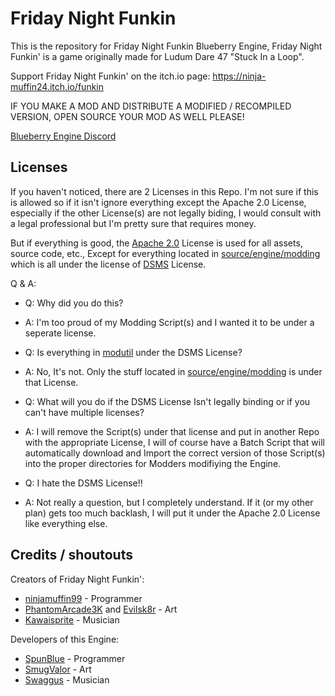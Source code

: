 # Friday Night Funkin

This is the repository for Friday Night Funkin Blueberry Engine, Friday Night Funkin' is a game originally made for Ludum Dare 47 "Stuck In a Loop".

Support Friday Night Funkin' on the itch.io page: https://ninja-muffin24.itch.io/funkin

IF YOU MAKE A MOD AND DISTRIBUTE A MODIFIED / RECOMPILED VERSION, OPEN SOURCE YOUR MOD AS WELL PLEASE!

[Blueberry Engine Discord](https://discord.gg/ct6VQqE6Mu)

## Licenses
If you haven't noticed, there are 2 Licenses in this Repo. I'm not sure if this is allowed so if it isn't ignore everything except the Apache 2.0 License, especially if the other License(s) are not legally biding, I would consult with a legal professional but I'm pretty sure that requires money.

But if everything is good, the [Apache 2.0](https://github.com/SpunBlue/FNF-Blueberry-Engine/blob/main/LICENSE) License is used for all assets, source code, etc., Except for everything located in [source/engine/modding](https://github.com/SpunBlue/FNF-Blueberry-Engine/blob/main/source/engine/modding) which is all under the license of [DSMS](https://github.com/SpunBlue/FNF-Blueberry-Engine/blob/main/source/engine/modding/LICENSE) License.

Q & A:

- Q: Why did you do this?
- A: I'm too proud of my Modding Script(s) and I wanted it to be under a seperate license.

- Q: Is everything in [modutil](https://github.com/SpunBlue/FNF-Blueberry-Engine/tree/main/source/engine/modutil) under the DSMS License?
- A: No, It's not. Only the stuff located in [source/engine/modding](https://github.com/SpunBlue/FNF-Blueberry-Engine/blob/main/source/engine/modding) is under that License.

- Q: What will you do if the DSMS License Isn't legally binding or if you can't have multiple licenses?
- A: I will remove the Script(s) under that license and put in another Repo with the appropriate License, I will of course have a Batch Script that will automatically download and Import the correct version of those Script(s) into the proper directories for Modders modifiying the Engine.

- Q: I hate the DSMS License!!
- A: Not really a question, but I completely understand. If it (or my other plan) gets too much backlash, I will put it under the Apache 2.0 License like everything else.

## Credits / shoutouts

Creators of Friday Night Funkin':
- [ninjamuffin99](https://twitter.com/ninja_muffin99) - Programmer
- [PhantomArcade3K](https://twitter.com/phantomarcade3k) and [Evilsk8r](https://twitter.com/evilsk8r) - Art
- [Kawaisprite](https://twitter.com/kawaisprite) - Musician

Developers of this Engine:
- [SpunBlue](https://twitter.com/SpunBlue) - Programmer
- [SmugValor](https://twitter.com/SmugValor) - Art
- [Swaggus](https://twitter.com/Swagguswithtwog) - Musician
